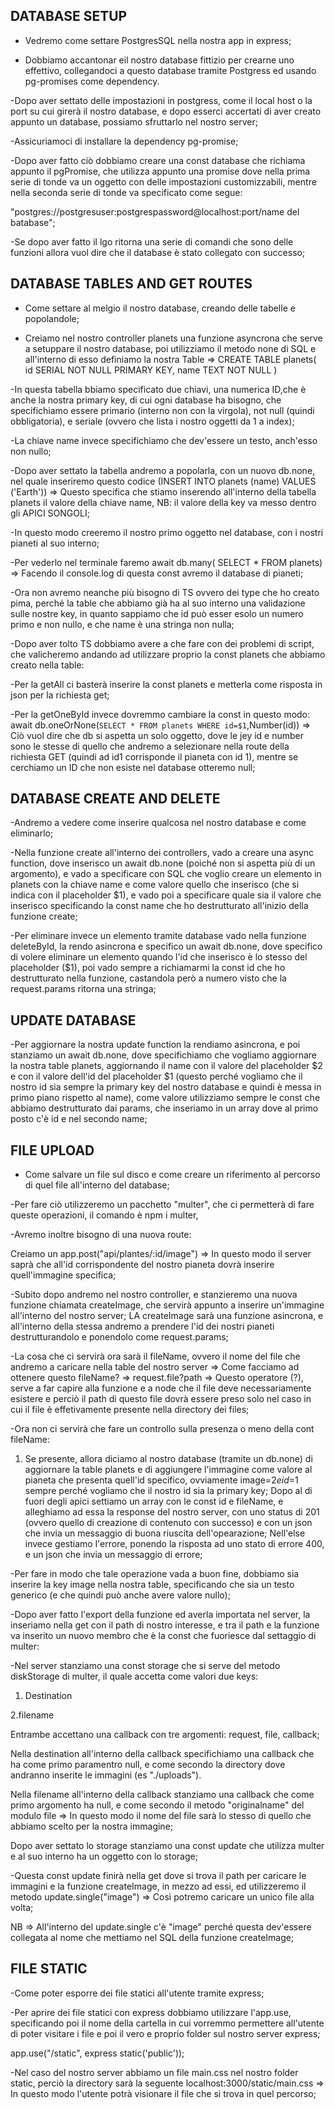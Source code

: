 ## DATABASE SETUP

- Vedremo come settare PostgresSQL nella nostra app in express;

- Dobbiamo accantonar eil nostro database fittizio per crearne uno effettivo, collegandoci a questo database tramite Postgress ed usando pg-promises come dependency.

-Dopo aver settato delle impostazioni in postgress, come il local host o la port su cui girerà il nostro database, e dopo esserci accertati di aver creato appunto un database, possiamo sfruttarlo nel nostro server;

-Assicuriamoci di installare la dependency pg-promise;

-Dopo aver fatto ciò dobbiamo creare una const database che richiama appunto il pgPromise, che utilizza appunto una promise dove nella prima serie di tonde va un oggetto con delle impostazioni customizzabili, mentre nella seconda serie di tonde va specificato come segue:

"postgres://postgresuser:postgrespassword@localhost:port/name del batabase";

-Se dopo aver fatto il lgo ritorna una serie di comandi che sono delle funzioni allora vuol dire che il database è stato collegato con successo;

## DATABASE TABLES AND GET ROUTES

- Come settare al melgio il nostro database, creando delle tabelle e popolandole;

- Creiamo nel nostro controller planets una funzione asyncrona che serve a setuppare il nostro database, poi utilizziamo il metodo none di SQL e all'interno di esso definiamo la nostra Table =>
  CREATE TABLE planets(
  id SERIAL NOT NULL PRIMARY KEY,
  name TEXT NOT NULL
  )

-In questa tabella bbiamo specificato due chiavi, una numerica ID,che è anche la nostra primary key, di cui ogni database ha bisogno, che specifichiamo essere primario (interno non con la virgola), not null (quindi obbligatoria), e seriale (ovvero che lista i nostro oggetti da 1 a index);

-La chiave name invece specifichiamo che dev'essere un testo, anch'esso non nullo;

-Dopo aver settato la tabella andremo a popolarla, con un nuovo db.none, nel quale inseriremo questo codice (INSERT INTO planets (name) VALUES ('Earth')) => Questo specifica che stiamo inserendo all'interno della tabella planets il valore della chiave name, NB: il valore della key va messo dentro gli APICI SONGOLI;

-In questo modo creeremo il nostro primo oggetto nel database, con i nostri pianeti al suo interno;

-Per vederlo nel terminale faremo await db.many( SELECT \* FROM planets) => Facendo il console.log di questa const avremo il database di pianeti;

-Ora non avremo neanche più bisogno di TS ovvero dei type che ho creato pima, perché la table che abbiamo già ha al suo interno una validazione sulle nostre key, in quanto sappiamo che id può esser esolo un numero primo e non nullo, e che name è una stringa non nulla;

-Dopo aver tolto TS dobbiamo avere a che fare con dei problemi di script, che valicheremo andando ad utilizzare proprio la const planets che abbiamo creato nella table:

-Per la getAll ci basterà inserire la const planets e metterla come risposta in json per la richiesta get;

-Per la getOneById invece dovremmo cambiare la const in questo modo:
await db.oneOrNone(`SELECT * FROM planets WHERE id=$1`,Number(id)) => Ciò vuol dire che db si aspetta un solo oggetto, dove le jey id e number sono le stesse di quello che andremo a selezionare nella route della richiesta GET (quindi ad id1 corrisponde il pianeta con id 1), mentre se cerchiamo un ID che non esiste nel database otteremo null;

## DATABASE CREATE AND DELETE

-Andremo a vedere come inserire qualcosa nel nostro database e come eliminarlo;

-Nella funzione create all'interno dei controllers, vado a creare una async function, dove inserisco un await db.none (poiché non si aspetta più di un argomento), e vado a specificare con SQL che voglio creare un elemento in planets con la chiave name e come valore quello che inserisco (che si indica con il placeholder $1), e vado poi a specificare quale sia il valore che inserisco specificando la const name che ho destrutturato all'inizio della funzione create;

-Per eliminare invece un elemento tramite database vado nella funzione deleteById, la rendo asincrona e specifico un await db.none, dove specifico di volere eliminare un elemento quando l'id che inserisco è lo stesso del placeholder ($1), poi vado sempre a richiamarmi la const id che ho destrutturato nella funzione, castandola però a numero visto che la request.params ritorna una stringa;

## UPDATE DATABASE

-Per aggiornare la nostra update function la rendiamo asincrona, e poi stanziamo un await db.none, dove specifichiamo che vogliamo aggiornare la nostra table planets, aggiornando il name con il valore del placeholder $2 e con il valore dell'id del placeholder $1 (questo perché vogliamo che il nostro id sia sempre la primary key del nostro database e quindi è messa in primo piano rispetto al name), come valore utilizziamo sempre le const che abbiamo destrutturato dai params, che inseriamo in un array dove al primo posto c'è id e nel secondo name;

## FILE UPLOAD

- Come salvare un file sul disco e come creare un riferimento al percorso di quel file all'interno del database;

-Per fare ciò utilizzeremo un pacchetto "multer", che ci permetterà di fare queste operazioni, il comando è npm i multer,

-Avremo inoltre bisogno di una nuova route:

Creiamo un app.post("api/plantes/:id/image") =>
In questo modo il server saprà che all'id corrispondente del nostro pianeta dovrà inserire quell'immagine specifica;

-Subito dopo andremo nel nostro controller, e stanzieremo una nuova funzione chiamata createImage, che servirà appunto a inserire un'immagine all'interno del nostro server; LA createImage sarà una funzione asincrona, e all'interno della stessa andremo a prendere l'id dei nostri pianeti destrutturandolo e ponendolo come request.params;

-La cosa che ci servirà ora sarà il fileName, ovvero il nome del file che andremo a caricare nella table del nostro server => Come facciamo ad ottenere questo fileName? => request.file?path => Questo operatore (?), serve a far capire alla funzione e a node che il file deve necessariamente esistere e perciò il path di questo file dovrà essere preso solo nel caso in cui il file è effetivamente presente nella directory dei files;

-Ora non ci servirà che fare un controllo sulla presenza o meno della cont fileName:

1. Se presente, allora diciamo al nostro database (tramite un db.none) di aggiornare la table planets e di aggiungere l'immagine come valore al pianeta che presenta quell'id specifico, ovviamente image=$2 e id=$1 sempre perché vogliamo che il nostro id sia la primary key; Dopo al di fuori degli apici settiamo un array con le const id e fileName, e alleghiamo ad essa la response del nostro server, con uno status di 201 (ovvero quello di creazione di contenuto con successo) e con un json che invia un messaggio di buona riuscita dell'opearazione; Nell'else invece gestiamo l'errore, ponendo la risposta ad uno stato di errore 400, e un json che invia un messaggio di errore;

-Per fare in modo che tale operazione vada a buon fine, dobbiamo sia inserire la key image nella nostra table, specificando che sia un testo generico (e che quindi può anche avere valore nullo);

-Dopo aver fatto l'export della funzione ed averla importata nel server, la inseriamo nella get con il path di nostro interesse, e tra il path e la funzione va inserito un nuovo membro che è la const che fuoriesce dal settaggio di multer:

-Nel server stanziamo una const storage che si serve del metodo diskStorage di multer, il quale accetta come valori due keys:

1. Destination

2.filename

Entrambe accettano una callback con tre argomenti: request, file, callback;

Nella destination all'interno della callback specifichiamo una callback che ha come primo paramentro null, e come secondo la directory dove andranno inserite le immagini (es "./uploads").

Nella filename all'interno della callback stanziamo una callback che come primo argomento ha null, e come secondo il metodo "originalname" del modulo file => In questo modo il nome del file sarà lo stesso di quello che abbiamo scelto per la nostra immagine;

Dopo aver settato lo storage stanziamo una const update che utilizza multer e al suo interno ha un oggetto con lo storage;

-Questa const update finirà nella get dove si trova il path per caricare le immagini e la funzione createImage, in mezzo ad essi, ed utilizzeremo il metodo update.single("image") => Così potremo caricare un unico file alla volta;

NB => All'interno del update.single c'è "image" perché questa dev'essere collegata al nome che mettiamo nel SQL della funzione createImage;

## FILE STATIC

-Come poter esporre dei file statici all'utente tramite express;

-Per aprire dei file statici con express dobbiamo utilizzare l'app.use, specificando poi il nome della cartella in cui vorremmo permettere all'utente di poter visitare i file e poi il vero e proprio folder sul nostro server express;

app.use("/static", express static('public'));

-Nel caso del nostro server abbiamo un file main.css nel nostro folder static, perciò la directory sarà la seguente localhost:3000/static/main.css => In questo modo l'utente potrà visionare il file che si trova in quel percorso;
